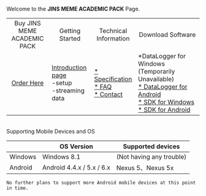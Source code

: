 Welcome to the **JINS MEME ACADEMIC PACK** Page.<br>

<table syle="width:100%">
<tr>
<!--        
 <td td rowspan="2" align="center" width="20%"><img src="../wiki/images/icon_AcademicPck.png"></td>
 -->
<td align="center" width="22%">Buy JINS MEME ACADEMIC PACK</td>
<td align="center" width="22%">Getting Started</td>
<td align="center" width="22%">Technical Information</td>
<td align="center" width="34%">Download Software</td>
</tr>

<tr>

<td align="center" width="22%"><a href="https://jins-meme.com/en/purchase/application">Order Here</a></td>
<td  align="left" width="22%"><a href="https://github.com/jins-meme/home/wiki/Getting-Started-with-JINS-MEME-ACADEMIC-PACK">Introduction page</a><br>-setup<br>-streaming data</td>

<td  align="left" width="22%"><a href="https://github.com/jins-meme/home/wiki/SPECIFICATION">* Specification</a><br> <a href="https://github.com/jins-meme/home/wiki/FAQ">* FAQ</a>
<br> <a href="https://github.com/jins-meme/home/wiki/CONTACT">* Contact</a>

</td>

<td  align="left" width="34%">
<!--
 windowsロガーの公開がOKになったらこちらを公開する。
 <a href="https://github.com/jins-meme/academic-windows-datalogger/releases">*DataLogger for Windows</a> 
 -->
*DataLogger for Windows<br> (Temporarily Unavailable)
<br> <a href="https://github.com/jins-meme/academic-android-datalogger/releases">* DataLogger for Android</a> <br> <a href="https://github.com/jins-meme/academic-windows-library">* SDK for Windows</a> <br> <a href="https://github.com/jins-meme/academic-android-library">* SDK for Android</a>  </td>	
</tr>
</table>

<br>
Supporting Mobile Devices and OS

| | OS Version | Supported devices |
|----|----|----|
| Windows |Windows 8.1| (Not having any trouble) |
| Android | Android 4.4.x / 5.x / 6.x | Nexus 5、Nexus 5x|

`No further plans to support more Android mobile devices at this point in time.`